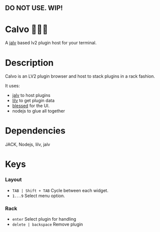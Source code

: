 ## DO NOT USE. WIP!

# Calvo 🧑🏼‍🦲

A [jalv](http://drobilla.net/software/jalv) based lv2 plugin host for your terminal.

# Description
Calvo is an LV2 plugin browser and host to stack plugins in a rack fashion.

It uses:
- [jalv](http://drobilla.net/software/jalv) to host plugins
- [lilv](http://drobilla.net/software/lilv) to get plugin data
- [blessed](https://github.com/chjj/blessed) for the UI.
- nodejs to glue all together

# Dependencies

JACK, Nodejs, lilv, jalv

# Keys

### Layout

- `TAB | Shift + TAB` Cycle between each widget.
- `1...9` Select menu option.

### Rack

- `enter` Select plugin for handling
- `delete | backspace` Remove plugin
